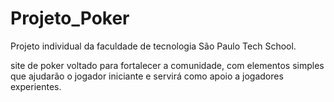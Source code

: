 # Projeto_Poker
Projeto individual da faculdade de tecnologia São Paulo Tech School.

site de poker voltado para fortalecer a comunidade, com elementos simples que ajudarão o jogador iniciante e servirá como apoio a jogadores experientes.